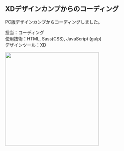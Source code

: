 ## XDデザインカンプからのコーディング  
PC版デザインカンプからコーディングしました。
  
担当：コーディング  
使用技術：HTML, Sass(CSS), JavaScript (gulp)  
デザインツール：XD  
  
<img src="https://user-images.githubusercontent.com/73923419/153810115-3a0af523-261e-4e6e-8278-c3b77a790597.png" width="300px">
